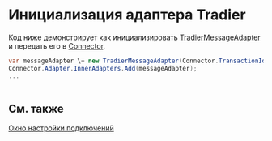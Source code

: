 # Инициализация адаптера Tradier

Код ниже демонстрирует как инициализировать [TradierMessageAdapter](../api/StockSharp.Tradier.TradierMessageAdapter.html) и передать его в [Connector](../api/StockSharp.Algo.Connector.html).

```cs
var messageAdapter \= new TradierMessageAdapter(Connector.TransactionIdGenerator);
Connector.Adapter.InnerAdapters.Add(messageAdapter);
...	
							
```

## См. также

[Окно настройки подключений](API_UI_ConnectorWindow.md)
